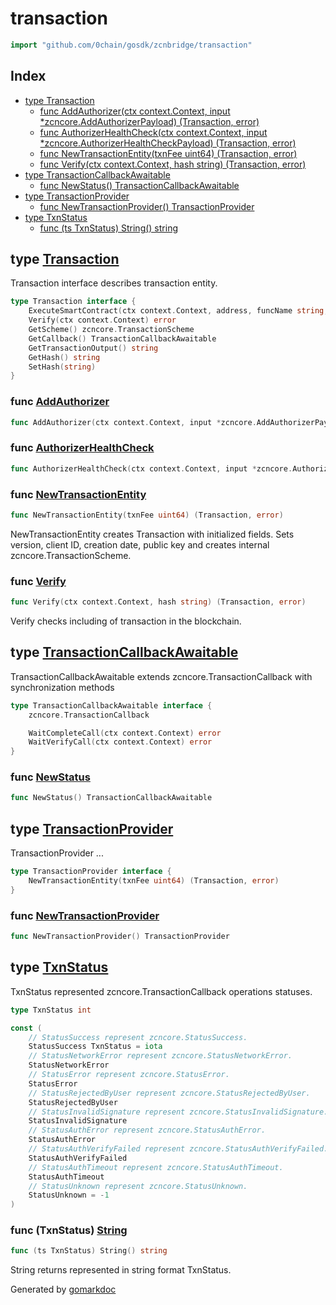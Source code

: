 <!-- Code generated by gomarkdoc. DO NOT EDIT -->

# transaction

```go
import "github.com/0chain/gosdk/zcnbridge/transaction"
```

## Index

- [type Transaction](<#Transaction>)
  - [func AddAuthorizer\(ctx context.Context, input \*zcncore.AddAuthorizerPayload\) \(Transaction, error\)](<#AddAuthorizer>)
  - [func AuthorizerHealthCheck\(ctx context.Context, input \*zcncore.AuthorizerHealthCheckPayload\) \(Transaction, error\)](<#AuthorizerHealthCheck>)
  - [func NewTransactionEntity\(txnFee uint64\) \(Transaction, error\)](<#NewTransactionEntity>)
  - [func Verify\(ctx context.Context, hash string\) \(Transaction, error\)](<#Verify>)
- [type TransactionCallbackAwaitable](<#TransactionCallbackAwaitable>)
  - [func NewStatus\(\) TransactionCallbackAwaitable](<#NewStatus>)
- [type TransactionProvider](<#TransactionProvider>)
  - [func NewTransactionProvider\(\) TransactionProvider](<#NewTransactionProvider>)
- [type TxnStatus](<#TxnStatus>)
  - [func \(ts TxnStatus\) String\(\) string](<#TxnStatus.String>)


<a name="Transaction"></a>
## type [Transaction](<https://github.com/0chain/gosdk/blob/doc/initial/zcnbridge/transaction/txn.go#L30-L38>)

Transaction interface describes transaction entity.

```go
type Transaction interface {
    ExecuteSmartContract(ctx context.Context, address, funcName string, input interface{}, val uint64) (string, error)
    Verify(ctx context.Context) error
    GetScheme() zcncore.TransactionScheme
    GetCallback() TransactionCallbackAwaitable
    GetTransactionOutput() string
    GetHash() string
    SetHash(string)
}
```

<a name="AddAuthorizer"></a>
### func [AddAuthorizer](<https://github.com/0chain/gosdk/blob/doc/initial/zcnbridge/transaction/functions.go#L11>)

```go
func AddAuthorizer(ctx context.Context, input *zcncore.AddAuthorizerPayload) (Transaction, error)
```



<a name="AuthorizerHealthCheck"></a>
### func [AuthorizerHealthCheck](<https://github.com/0chain/gosdk/blob/doc/initial/zcnbridge/transaction/functions.go#L35>)

```go
func AuthorizerHealthCheck(ctx context.Context, input *zcncore.AuthorizerHealthCheckPayload) (Transaction, error)
```



<a name="NewTransactionEntity"></a>
### func [NewTransactionEntity](<https://github.com/0chain/gosdk/blob/doc/initial/zcnbridge/transaction/txn.go#L84>)

```go
func NewTransactionEntity(txnFee uint64) (Transaction, error)
```

NewTransactionEntity creates Transaction with initialized fields. Sets version, client ID, creation date, public key and creates internal zcncore.TransactionScheme.

<a name="Verify"></a>
### func [Verify](<https://github.com/0chain/gosdk/blob/doc/initial/zcnbridge/transaction/txn.go#L195>)

```go
func Verify(ctx context.Context, hash string) (Transaction, error)
```

Verify checks including of transaction in the blockchain.

<a name="TransactionCallbackAwaitable"></a>
## type [TransactionCallbackAwaitable](<https://github.com/0chain/gosdk/blob/doc/initial/zcnbridge/transaction/callback.go#L17-L22>)

TransactionCallbackAwaitable extends zcncore.TransactionCallback with synchronization methods

```go
type TransactionCallbackAwaitable interface {
    zcncore.TransactionCallback

    WaitCompleteCall(ctx context.Context) error
    WaitVerifyCall(ctx context.Context) error
}
```

<a name="NewStatus"></a>
### func [NewStatus](<https://github.com/0chain/gosdk/blob/doc/initial/zcnbridge/transaction/callback.go#L33>)

```go
func NewStatus() TransactionCallbackAwaitable
```



<a name="TransactionProvider"></a>
## type [TransactionProvider](<https://github.com/0chain/gosdk/blob/doc/initial/zcnbridge/transaction/txn.go#L22-L24>)

TransactionProvider ...

```go
type TransactionProvider interface {
    NewTransactionEntity(txnFee uint64) (Transaction, error)
}
```

<a name="NewTransactionProvider"></a>
### func [NewTransactionProvider](<https://github.com/0chain/gosdk/blob/doc/initial/zcnbridge/transaction/txn.go#L74>)

```go
func NewTransactionProvider() TransactionProvider
```



<a name="TxnStatus"></a>
## type [TxnStatus](<https://github.com/0chain/gosdk/blob/doc/initial/zcnbridge/transaction/const.go#L5>)

TxnStatus represented zcncore.TransactionCallback operations statuses.

```go
type TxnStatus int
```

<a name="StatusSuccess"></a>

```go
const (
    // StatusSuccess represent zcncore.StatusSuccess.
    StatusSuccess TxnStatus = iota
    // StatusNetworkError represent zcncore.StatusNetworkError.
    StatusNetworkError
    // StatusError represent zcncore.StatusError.
    StatusError
    // StatusRejectedByUser represent zcncore.StatusRejectedByUser.
    StatusRejectedByUser
    // StatusInvalidSignature represent zcncore.StatusInvalidSignature.
    StatusInvalidSignature
    // StatusAuthError represent zcncore.StatusAuthError.
    StatusAuthError
    // StatusAuthVerifyFailed represent zcncore.StatusAuthVerifyFailed.
    StatusAuthVerifyFailed
    // StatusAuthTimeout represent zcncore.StatusAuthTimeout.
    StatusAuthTimeout
    // StatusUnknown represent zcncore.StatusUnknown.
    StatusUnknown = -1
)
```

<a name="TxnStatus.String"></a>
### func \(TxnStatus\) [String](<https://github.com/0chain/gosdk/blob/doc/initial/zcnbridge/transaction/const.go#L30>)

```go
func (ts TxnStatus) String() string
```

String returns represented in string format TxnStatus.

Generated by [gomarkdoc](<https://github.com/princjef/gomarkdoc>)
